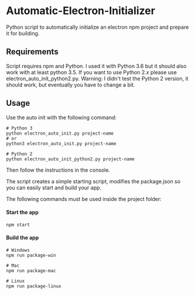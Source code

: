 # Automatic-Electron-Initializer
Python script to automatically initialize an electron npm project and prepare it for building.

## Requirements
Script requires npm and Python. I used it with Python 3.6 but it should also work with at least python 3.5.
If you want to use Python 2.x please use electron_auto_init_python2.py. Warning: I didn't test the Python 2 version, it should work, but eventually you have to change a bit. 

## Usage
Use the auto init with the following command:
```
# Python 3
python electron_auto_init.py project-name
# or
python3 electron_auto_init.py project-name

# Python 2
python electron_auto_init_python2.py project-name
```
Then follow the instructions in the console.

The script creates a simple starting script, modifies the package.json so you can easily start and build your app.

The following commands must be used inside the project folder:
#### Start the app
```
npm start
```

#### Build the app
```
# Windows
npm run package-win

# Mac
npm run package-mac

# Linux
npm run package-linux
```
